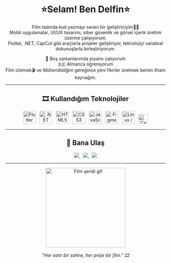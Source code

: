 <h1 align="center">⭐️Selam! Ben Delfin⭐️</h1>

<p align="center">
  Film tadında kod yazmayı seven bir geliştiriciyim👩‍💻<br>
  Mobil uygulamalar, UI/UX tasarımı, siber güvenlik ve görsel içerik üretimi üzerine çalışıyorum.<br>
  Flutter, .NET, CapCut gibi araçlarla projeler geliştiriyor, teknolojiyi sanatsal dokunuşlarla birleştiriyorum.
</p>

<p align="center">
  🎹 Boş zamanlarımda piyano çalıyorum <br>
  🇩🇪 Almanca öğreniyorum <br>
  Film izlemek🎬 ve Mühendisliğim gereğince yeni fikirler üretmek benim ilham kaynağım.
</p>

---

<h2 align="center">🎞️ Kullandığım Teknolojiler</h2>

<p align="center">
  <img src="https://cdn.jsdelivr.net/gh/devicons/devicon/icons/flutter/flutter-original.svg" title="Flutter" width="40" height="40"/>
  &nbsp;
  <img src="https://cdn.jsdelivr.net/gh/devicons/devicon/icons/dot-net/dot-net-original.svg" title=".NET" width="40" height="40"/>
  &nbsp;
  <img src="https://cdn.jsdelivr.net/gh/devicons/devicon/icons/html5/html5-original.svg" title="HTML5" width="40" height="40"/>
  &nbsp;
  <img src="https://cdn.jsdelivr.net/gh/devicons/devicon/icons/css3/css3-original.svg" title="CSS3" width="40" height="40"/>
  &nbsp;
  <img src="https://cdn.jsdelivr.net/gh/devicons/devicon/icons/javascript/javascript-original.svg" title="JavaScript" width="40" height="40"/>
  &nbsp;
  <img src="https://cdn.jsdelivr.net/gh/devicons/devicon/icons/figma/figma-original.svg" title="Figma" width="40" height="40"/>
  &nbsp;
  <img src="https://cdn.jsdelivr.net/gh/devicons/devicon/icons/linux/linux-original.svg" title="Linux / Security" width="40" height="40"/>
  &nbsp;
  <img src="https://upload.wikimedia.org/wikipedia/commons/0/09/TikTok_logo.svg" title="CapCut (TikTok)" width="30" height="30"/>
</p>

---

<h2 align="center">🌌 Bana Ulaş</h2>

<p align="center">
  <a href="mailto:delfinolmez@hotmail.com" target="_blank">
    <img src="https://img.shields.io/badge/-Hotmail-0078D4?style=for-the-badge&logo=microsoft-outlook&logoColor=white"/>
  </a>
  &nbsp;
  <a href="https://linkedin.com/in/delfinolmez" target="_blank">
    <img src="https://img.shields.io/badge/-LinkedIn-0A66C2?style=for-the-badge&logo=linkedin&logoColor=white"/>
  </a>
  &nbsp;
  <a href="https://github.com/delfinolmez" target="_blank">
    <img src="https://img.shields.io/badge/-GitHub-181717?style=for-the-badge&logo=github&logoColor=white"/>
  </a>
</p>

---

<p align="center">
  <img src="https://user-images.githubusercontent.com/82963232/236671022-7fbb65e8-e103-41da-a35d-bd4beea3f1d3.gif" width="250" alt="Film şeridi gif" />
</p>

<p align="center"><em>“Her satır bir sahne, her proje bir film.” 🎞️</em></p>
